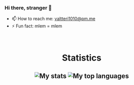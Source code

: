 ### Hi there, stranger 👋


- 📫 How to reach me: valtteri1010@pm.me
- ⚡ Fun fact: mlem = mlem

<h1 align="center"><br/>Statistics</h1>

<h2 align="center">
<img src="https://github-readme-stats.vercel.app/api?username=valtteri1010&count_private=true&show_icons=true&theme=dracula" alt="My stats">
<img src="https://github-readme-stats.vercel.app/api/top-langs/?username=valtteri1010&count_private=true&langs_count=5&theme=dracula&layout=compact" alt="My top languages">
</h2>



<!--
**valtteri1010/valtteri1010** is a ✨ _special_ ✨ repository because its `README.md` (this file) appears on your GitHub profile.

Here are some ideas to get you started:

- 🔭 I’m currently working on ...
- 🌱 I’m currently learning ...
- 👯 I’m looking to collaborate on ...
- 🤔 I’m looking for help with ...
- 💬 Ask me about ...
- 📫 How to reach me: ...
- 😄 Pronouns: ...
- ⚡ Fun fact: ...
-->
